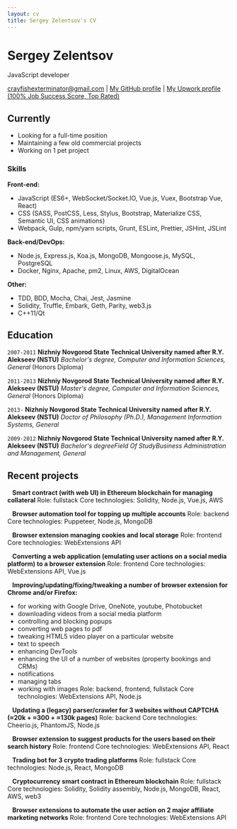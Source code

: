 ```yaml
---
layout: cv
title: Sergey Zelentsov's CV
---
```

# Sergey Zelentsov
JavaScript developer

<div id="webaddress">
  <a href="crayfishexterminator@gmail.com">crayfishexterminator@gmail.com</a>
| <a href="https://github.com/traxium">My GitHub profile</a>
| <a href="https://www.upwork.com/fl/extensions">My Upwork profile (100% Job Success Score, Top Rated)</a>
</div>


## Currently

- Looking for a full-time position
- Maintaining a few old commercial projects
- Working on 1 pet project


### Skills

__Front-end:__
- JavaScript (ES6+, WebSocket/Socket.IO, Vue.js, Vuex, Bootstrap Vue, React)
- CSS (SASS, PostCSS, Less, Stylus, Bootstrap, Materialize CSS, Semantic UI, CSS animations)
- Webpack, Gulp, npm/yarn scripts, Grunt, ESLint, Prettier, JSHint, JSLint

__Back-end/DevOps:__
- Node.js, Express.js, Koa.js, MongoDB, Mongoose.js, MySQL, PostgreSQL
- Docker, Nginx, Apache, pm2, Linux, AWS, DigitalOcean

__Other:__
- TDD, BDD, Mocha, Chai, Jest, Jasmine
- Solidity, Truffle, Embark, Geth, Parity, web3.js
- C++11/Qt


## Education

`2007-2011`
__Nizhniy Novgorod State Technical University named after R.Y. Alekseev (NSTU)__
_Bachelor's degree, Computer and Information Sciences, General_ (Honors Diploma)

`2011-2013`
__Nizhniy Novgorod State Technical University named after R.Y. Alekseev (NSTU)__
_Master's degree, Computer and Information Sciences, General_ (Honors Diploma)

`2013-`
__Nizhniy Novgorod State Technical University named after R.Y. Alekseev (NSTU)__
_Doctor of Philosophy (Ph.D.), Management Information Systems, General_

`2009-2012`
__Nizhniy Novgorod State Technical University named after R.Y. Alekseev (NSTU)__
_Bachelor's degreeField Of StudyBusiness Administration and Management, General_


## Recent projects

` `
__Smart contract (with web UI) in Ethereum blockchain for managing collateral__
Role: fullstack
Core technologies: Solidity, Node.js, Vue.js, AWS

` `
__Browser automation tool for topping up multiple accounts__
Role: backend
Core technologies: Puppeteer, Node.js, MongoDB

` `
__Browser extension managing cookies and local storage__
Role: frontend
Core technologies: WebExtensions API

` `
__Converting a web application (emulating user actions on a social media platform) to a browser extension__
Role: frontend
Core technologies: WebExtensions API, Vue.js

` `
__Improving/updating/fixing/tweaking a number of browser extension for Chrome and/or Firefox:__
- for working with Google Drive, OneNote, youtube, Photobucket
- downloading videos from a social media platform
- controlling and blocking popups
- converting web pages to pdf
- tweaking HTML5 video player on a particular website
- text to speech
- enhancing DevTools
- enhancing the UI of a number of websites (property bookings and CRMs)
- notifications
- managing tabs
- working with images
Role: backend, frontend, fullstack
Core technologies: WebExtensions API, Node.js

` `
__Updating a (legacy) parser/crawler for 3 websites without CAPTCHA (≈20k + ≈300 + ≈130k pages)__
Role: backend
Core technologies: Cheerio.js, PhantomJS, Node.js

` `
__Browser extension to suggest products for the users based on their search history__
Role: frontend
Core technologies: WebExtensions API, React

` `
__Trading bot for 3 crypto trading platforms__
Role: fullstack
Core technologies: Node.js, React, MongoDB

` `
__Cryptocurrency smart contract in Ethereum blockchain__
Role: fullstack
Core technologies: Solidity, Solidity assembly, Node.js, MongoDB, React, AWS, web3

` `
__Browser extensions to automate the user action on 2 major affiliate marketing networks__
Role: frontend
Core technologies: WebExtensions API



<!-- ### Footer

Last updated: April 2020 -->
